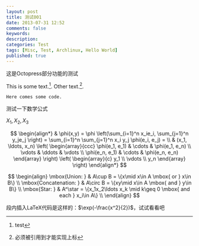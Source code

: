 ```yaml
---
layout: post
title: 测试001
date: 2013-07-31 12:52
comments: false
keywords:
description:
categories: Test
tags: [Misc, Test, Archlinux, Hello World]
published: true
---
```


这是Octopress部分功能的测试

<!--more-->

This is some text.[^1]. Other text.[^footnote].

[^1]:test
[^footnote]:必须被引用到才能实现上标
~~~~~~~~
Here comes some code.
~~~~~~~~

测试一下数学公式

$X_1, X_2, X_3$

$$
\begin{align*}
  & \phi(x,y) = \phi \left(\sum_{i=1}^n x_ie_i, \sum_{j=1}^n y_je_j \right)
  = \sum_{i=1}^n \sum_{j=1}^n x_i y_j \phi(e_i, e_j) = \\
  & (x_1, \ldots, x_n) \left( \begin{array}{ccc}
      \phi(e_1, e_1) & \cdots & \phi(e_1, e_n) \\
      \vdots & \ddots & \vdots \\
      \phi(e_n, e_1) & \cdots & \phi(e_n, e_n)
    \end{array} \right)
  \left( \begin{array}{c}
      y_1 \\
      \vdots \\
      y_n
    \end{array} \right)
\end{align*}
$$

$$
\begin{align}
\mbox{Union: } & A\cup B = \{x\mid x\in A \mbox{ or } x\in B\} \\
\mbox{Concatenation: } & A\circ B  = \{xy\mid x\in A \mbox{ and } y\in B\} \\
\mbox{Star: } & A^\star  = \{x_1x_2\ldots x_k \mid  k\geq 0 \mbox{ and each } x_i\in A\} \\
\end{align}
$$



段内插入LaTeX代码是这样的：$\exp(-\frac{x^2}{2})$，试试看看吧
